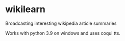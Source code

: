 # wikilearn
Broadcasting interesting wikipedia article summaries

Works with python 3.9 on windows and uses coqui tts.